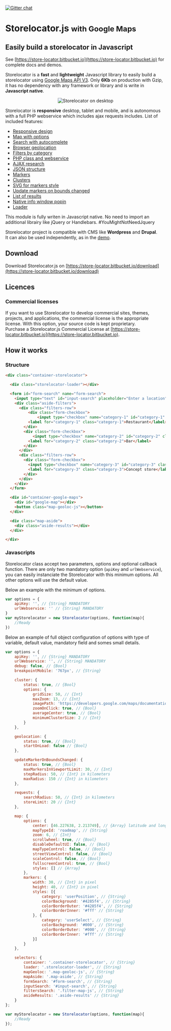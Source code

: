 [![Gitter chat](https://badges.gitter.im/gitterHQ/gitter.png)](https://gitter.im/store-locator/store-locator)

# Storelocator.js <small>with Google Maps</small>

## Easily build a storelocator in Javascript

See [https://store-locator.bitbucket.io](https://store-locator.bitbucket.io) for complete docs and demos.<br />

Storelocator is a **fast** and **lightweight** Javascript library to easily build a storelocator using <a href="https://developers.google.com/maps/documentation/javascript/" target="_blank" title="Documentation">Google Maps API V3</a>. Only **6Kb** on production with Gzip, it has no dependency with any framework or library and is write in **Javascript native**.

<center style="image-rendering: -webkit-optimize-contrast;">
<img src="https://store-locator.bitbucket.io/img/desktop.jpg" alt="Storelocator on desktop" />
</center>

Storelocator is **responsive** desktop, tablet and mobile, and is autonomous with a full PHP webservice which includes ajax requests includes. List of included features:

* [Responsive design](https://store-locator.bitbucket.io/features/#responsive-design)
* [Map with options](https://store-locator.bitbucket.io/features/#maps-options)
* [Search with autocomplete](https://store-locator.bitbucket.io/features/#autocomplete)
* [Browser geolocation](https://store-locator.bitbucket.io/features/#geolocation)
* [Filters by category](https://store-locator.bitbucket.io/features/#filters)
* [PHP class and webservice](https://store-locator.bitbucket.io/features/#php-class-and-webservice)
* [AJAX research](https://store-locator.bitbucket.io/features/#ajax-research)
* [JSON structure](https://store-locator.bitbucket.io/features/#json-structure)
* [Markers](https://store-locator.bitbucket.io/features/#markers)
* [Clusters](https://store-locator.bitbucket.io/features/#clusters)
* [SVG for markers style](https://store-locator.bitbucket.io/features/#markers)
* [Update markers on bounds changed](https://store-locator.bitbucket.io/features/#markers-update-on-bounds-changed)
* [List of results](https://store-locator.bitbucket.io/features/#results)
* [Native info window popin](https://store-locator.bitbucket.io/features/#infowindow)
* [Loader](https://store-locator.bitbucket.io/features/#loader)

This module is fully writen in Javascript native. No need to import an additional librairy like jQuery or Handlebars. #YouMightNotNeedJquery<br />

Storelocator project is compatible with CMS like <strong>Wordpress</strong> and <strong>Drupal</strong>.<br />
It can also be used independently, as in the [demo](https://store-locator.bitbucket.io/demo).

## Download

Download Storelocator.js on [https://store-locator.bitbucket.io/download](https://store-locator.bitbucket.io/download)

## Licences

### Commercial licenses

If you want to use Storelocator to develop commercial sites, themes, projects, and applications, the commercial license is the appropriate license. With this option, your source code is kept proprietary.<br />
Purchase a Storelocator.js Commercial License at [https://store-locator.bitbucket.io](https://store-locator.bitbucket.io).

## How it works

### Structure

```html
<div class="container-storelocator">

  <div class="storelocator-loader"></div>

  <form id="form-search" name="form-search">
    <input type="text" id="input-search" placeholder="Enter a location" autocomplete="off" value="" required />
    <div class="aside-filters">
      <div class="filters-row">
          <div class="form-checkbox">
              <input type="checkbox" name="category-1" id="category-1" class="filter-map-js" checked="checked" value="1" />
          <label for="category-1" class="category-1">Restaurant</label>
        </div>
        <div class="form-checkbox">
            <input type="checkbox" name="category-2" id="category-2" class="filter-map-js" checked="checked" value="2" />
          <label for="category-2" class="category-2">Bar</label>
        </div>
      </div>
      <div class="filters-row">
        <div class="form-checkbox">
          <input type="checkbox" name="category-3" id="category-3" class="filter-map-js" checked="checked" value="3" />
          <label for="category-3" class="category-3">Concept store</label>
        </div>
      </div>
    </div>
  </form>

  <div id="container-google-maps">
    <div id="google-map"></div>
    <button class="map-geoloc-js"></button>
  </div>

  <div class="map-aside">
    <div class="aside-results"></div>
  </div>

</div>
```

### Javascripts

Storelocator class accept two parameters, options and optional callback function. There are only two mandatory option (`apiKey` and `urlWebservice`), you can easily instanciate the Storelocator with this minimum options. All other options will use the default value.

Below an example with the minimum of options.

```javascript
var options = {
    apiKey: '', // {String} MANDATORY
    urlWebservice: '' // {String} MANDATORY
}
var myStorelocator = new Storelocator(options, function(map){
    //Ready
})
```

Below an example of full object configuration of options with type of variable, default value, mandatory field and somes small details.

```javascript
var options = {
    apiKey: '', // {String} MANDATORY
    urlWebservice: '', // {String} MANDATORY
    debug: false, // {Bool}
    breakpointMobile: '767px', // {String}

    cluster: {
        status: true, // {Bool}
        options: {
            gridSize: 50, // {Int}
            maxZoom: 13, // {Int}
            imagePath: 'https://developers.google.com/maps/documentation/javascript/examples/markerclusterer/m', // {String}
            zoomOnClick: true, // {Bool}
            averageCenter: true, // {Bool}
            minimumClusterSize: 2 // {Int}
        }
    },

    geolocation: {
        status: true, // {Bool}
        startOnLoad: false // {Bool}
    },

    updateMarkerOnBoundsChanged: {
        status: true, // {Bool}
        maxMarkersInViewportLimit: 30, // {Int}
        stepRadius: 50, // {Int} in kilometers
        maxRadius: 150 // {Int} in kilometers
    },

    requests: {
        searchRadius: 50, // {Int} in kilometers
        storeLimit: 20 // {Int}
    },

    map: {
        options: {
            center: [46.227638, 2.213749], // {Array} latitude and longitude
            mapTypeId: 'roadmap', // {String}
            zoom: 6, // {Int}
            scrollwheel: true, // {Bool}
            disableDefaultUI: false, // {Bool}
            mapTypeControl: false, // {Bool}
            streetViewControl: false, // {Bool}
            scaleControl: false, // {Bool}
            fullscreenControl: true, // {Bool}
            styles: [] // {Array}
        },
        markers: {
            width: 30, // {Int} in pixel
            height: 40, // {Int} in pixel
            styles: [{
                category: 'userPosition', // {String}
                colorBackground: '#4285f4', // {String}
                colorBorderOuter: '#4285f4', // {String}
                colorBorderInner: '#fff' // {String}
            }, {
                category: 'userSelect', // {String}
                colorBackground: '#000', // {String}
                colorBorderOuter: '#000', // {String}
                colorBorderInner: '#fff' // {String}
            }]
        }
    },

    selectors: {
        container: '.container-storelocator', // {String}
        loader: '.storelocator-loader', // {String}
        mapGeoloc: '.map-geoloc-js', // {String}
        mapAside: '.map-aside', // {String}
        formSearch: '#form-search', // {String}
        inputSearch: '#input-search', // {String}
        filtersSearch: '.filter-map-js', // {String}
        asideResults: '.aside-results' // {String}
    }
};

var myStorelocator = new Storelocator(options, function(map){
    //Ready
});
```
